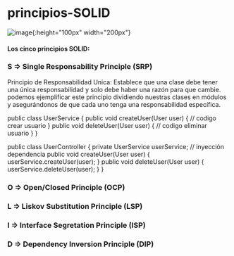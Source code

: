 # principios-SOLID
![image](https://github.com/rgr0101/principios-SOLID/assets/118481840/c288cf9e-7110-4a20-9d99-03a826a8ab36){:height="100px" width="200px"}

#### Los cinco principios SOLID: 
### S => Single Responsability Principle (SRP) 
Principio de Responsabilidad Unica: Establece que una clase debe tener una única responsabilidad y solo debe haber una razón para que cambie. podemos ejemplificar este principio dividiendo nuestras clases en módulos y asegurándonos de que cada uno tenga una responsabilidad específica.

public class UserService 
{
    public void createUser(User user) 
    {
        // codigo crear usuario
    }
    public void deleteUser(User user) 
    {
        // codigo eliminar usuario
    }
}

public class UserController 
{
    private UserService userService;
    // inyección dependencia
    public void createUser(User user)
    {
        userService.createUser(user);
    }
    public void deleteUser(User user) 
    {
        userService.deleteUser(user);
    }
}

### O => Open/Closed Principle (OCP) 

### L => Liskov Substitution Principle (LSP) 

### I => Interface Segretation Principle (ISP) 

### D => Dependency Inversion Principle (DIP) 
